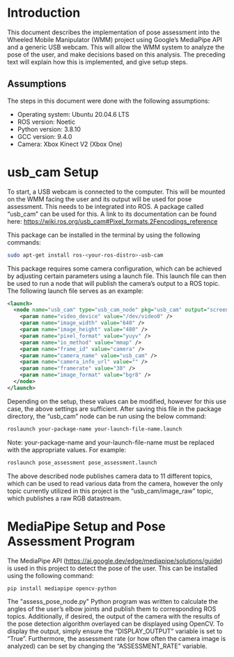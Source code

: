 # Introduction

This document describes the implementation of pose assessment into the Wheeled Mobile Manipulator (WMM) project using Google’s MediaPipe API and a generic USB webcam. This will allow the WMM system to analyze the pose of the user, and make decisions based on this analysis. The preceding text will explain how this is implemented, and give setup steps.

## Assumptions

The steps in this document were done with the following assumptions:

- Operating system: Ubuntu 20.04.6 LTS
- ROS version: Noetic
- Python version: 3.8.10
- GCC version: 9.4.0
- Camera: Xbox Kinect V2 (Xbox One)

# usb_cam Setup

To start, a USB webcam is connected to the computer. This will be mounted on the WMM facing the user and its output will be used for pose assessment. This needs to be integrated into ROS. A package called “usb_cam” can be used for this. A link to its documentation can be found here: https://wiki.ros.org/usb_cam#Pixel_formats.2Fencodings_reference

This package can be installed in the terminal by using the following commands:

```bash
sudo apt-get install ros-<your-ros-distro>-usb-cam
```

This package requires some camera configuration, which can be achieved by adjusting certain parameters using a launch file. This launch file can then be used to run a node that will publish the camera’s output to a ROS topic. The following launch file serves as an example:

```xml
<launch>
  <node name="usb_cam" type="usb_cam_node" pkg="usb_cam" output="screen">
    <param name="video_device" value="/dev/video0" />
    <param name="image_width" value="640" />
    <param name="image_height" value="480" />
    <param name="pixel_format" value="yuyv" />
    <param name="io_method" value="mmap" />
    <param name="frame_id" value="camera" />
    <param name="camera_name" value="usb_cam" />
    <param name="camera_info_url" value="" />
    <param name="framerate" value="30" />
    <param name="image_format" value="bgr8" />
  </node>
</launch>
```

Depending on the setup, these values can be modified, however for this use case, the above settings are sufficient. After saving this file in the package directory, the “usb_cam” node can be run using the below command:

```bash
roslaunch your-package-name your-launch-file-name.launch
```

Note: your-package-name and your-launch-file-name must be replaced with the appropriate values. For example:

```bash
roslaunch pose_assessment pose_assessment.launch
```

The above described node publishes camera data to 11 different topics, which can be used to read various data from the camera, however the only topic currently utilized in this project is the “usb_cam/image_raw” topic, which publishes a raw RGB datastream.

# MediaPipe Setup and Pose Assessment Program

The MediaPipe API (https://ai.google.dev/edge/mediapipe/solutions/guide) is used in this project to detect the pose of the user. This can be installed using the following command:

```bash
pip install mediapipe opencv-python
```

The "assess_pose_node.py" Python program was written to calculate the angles of the user’s elbow joints and publish them to corresponding ROS topics. Additionally, if desired, the output of the camera with the results of the pose detection algorithm overlayed can be displayed using OpenCV. To display the output, simply ensure the “DISPLAY_OUTPUT” variable is set to “True”. Furthermore, the assessment rate (or how often the camera image is analyzed) can be set by changing the “ASSESSMENT_RATE” variable.
